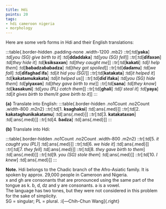 ```yaml
---
title: Hdi
points: 20
tags:
- hdi cameroon nigeria
- morphology
---
```


Here are some verb forms in Hdi and their English translations:

:::table{.border-hidden .padding-none .width-1200 .mb2}
::tr[:td[**yaka**] :td[*you (SG) give birth to it*] :td[**dɗadɗaka**] :td[*you (SG) fell*]]
::tr[:td[**ɗifaxən**] :td[*they hide it*] :td[**ksiksaxən**] :td[*they caught me*]]
::tr[:td[**kakati**] :td[*I help them*] :td[**ɓaɓadzaɓaɓadza**] :td[*they got spoiled*]]
::tr[:td[**daɗamu**] :td[*we fall*] :td[**ɗifaghaɗ ifa**] :td[*it hid you (SG)*]]
::tr[:td[**katakata**] :td[*it helped it*] :td[**kakatamukakata**] :td[*it helped us*]]
::tr[:td[**ɗiɗ ifaka**] :td[*you (SG) hide them*] :td[**yiyaxən**] :td[*they gave birth to me*]]
::tr[:td[**sana**] :td[*they know*] :td[**kasakuni**] :td[*you (PL) catch them*]]
::tr[:td[**ghali**] :td[*I steal it*] :td[**yaya**] :td[*it gives birth to them/it gave birth to it*]]
:::

**(a)** Translate into English:
:::table{.border-hidden .no1Count .no2Count .width-800 .m2n2}
::tr[:td[1. **ksaghaksi**] :td[:ans{.med}]]
::tr[:td[2. **kakataghunikakatamu**] :td[:ans{.med}]]
::tr[:td[3. **katakataxən**] :td[:ans{.med}]]
::tr[:td[4. **ɓadza**] :td[:ans{.med}]]
:::

**(b)** Translate into Hdi:

:::table{.border-hidden .no1Count .no2Count .width-800 .m2n2}
::tr[:td[5. *it caught you (PL)*] :td[:ans{.med}]]
::tr[:td[6. *we hide it*] :td[:ans{.med}]]
::tr[:td[7. *they fell*] :td[:ans{.med}]]
::tr[:td[8. *they gave birth to them*] :td[:ans{.med}]]
::tr[:td[9. *you (SG) stole them*] :td[:ans{.med}]]
::tr[:td[10. *I knew*] :td[:ans{.med}]]
:::

**Note.** Hdi belongs to the Chadic branch of the Afro-Asiatic family. It is spoken by approx. 29,000
people in Cameroon and Nigeria.
<br>x and gh are consonants that are pronounced using the same part of the tongue as k. ɓ,
ɗ, dz and y are consonants. ə is a vowel.
<br>The language has two tones, but they were not considered in this problem for the sake of
simplicity.
<br>SG = singular; PL = plural. :i[—Chih-Chun Wang]{.right}